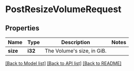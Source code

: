 # PostResizeVolumeRequest

## Properties

Name | Type | Description | Notes
------------ | ------------- | ------------- | -------------
**size** | **i32** | The Volume's size, in GiB. | 

[[Back to Model list]](../README.md#documentation-for-models) [[Back to API list]](../README.md#documentation-for-api-endpoints) [[Back to README]](../README.md)


